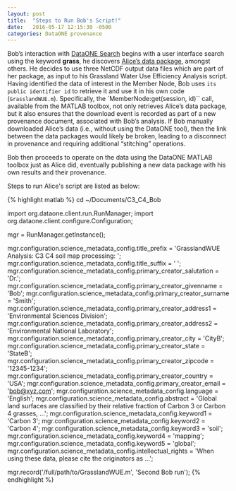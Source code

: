 ```yaml
---
layout: post
title:  "Steps to Run Bob's Script!"
date:   2016-05-17 12:15:30 -0500
categories: DataONE provenance
---
```

Bob’s interaction with [DataONE Search](https://search-sandbox-2.test.dataone.org) begins with a user interface search using the
keyword **grass**, he discovers [Alice’s data package](https://search-sandbox-2.test.dataone.org/#view/metadata_e859d2dd-c5e6-4ec6-892f-1b00bb6f8f65.xml), amongst others. He decides to use
three NetCDF output data files which are part of her package, as input to his Grassland
Water Use Efficiency Analysis script. Having identified the data of interest in the
Member Node, Bob uses `its public identifier id` to retrieve it and use it in his own
code (`GrasslandWUE.m`). Specifically, the `MemberNode:get(session, id)`` call, available
from the MATLAB toolbox, not only retrieves Alice’s data package, but it also ensures
that the download event is recorded as part of a new provenance document, associated
with Bob’s analysis. If Bob manually downloaded Alice’s data (i.e., without using the
DataONE tool), then the link between the data packages would likely be broken, leading
to a disconnect in provenance and requiring additional “stitching” operations.

Bob then proceeds to operate
on the data using the DataONE MATLAB toolbox just as Alice did, eventually publishing
a new data package with his own results and their provenance.

Steps to run Alice's script are listed as below:

{% highlight matlab %}
cd ~/Documents/C3_C4_Bob

import org.dataone.client.run.RunManager;
import org.dataone.client.configure.Configuration;

mgr = RunManager.getInstance();

mgr.configuration.science_metadata_config.title_prefix = 'GrasslandWUE Analysis: C3 C4 soil map processing: ';
mgr.configuration.science_metadata_config.title_suffix = ' ';
mgr.configuration.science_metadata_config.primary_creator_salutation = 'Dr.';
mgr.configuration.science_metadata_config.primary_creator_givenname = 'Bob';
mgr.configuration.science_metadata_config.primary_creator_surname = 'Smith';
mgr.configuration.science_metadata_config.primary_creator_address1 = 'Environmental Sciences Division';
mgr.configuration.science_metadata_config.primary_creator_address2 = 'Environmental National Laboratory';
mgr.configuration.science_metadata_config.primary_creator_city = 'CityB';
mgr.configuration.science_metadata_config.primary_creator_state = 'StateB';
mgr.configuration.science_metadata_config.primary_creator_zipcode = '12345-1234';
mgr.configuration.science_metadata_config.primary_creator_country = 'USA';
mgr.configuration.science_metadata_config.primary_creator_email = 'bob@xyz.com';
mgr.configuration.science_metadata_config.language = 'English';
mgr.configuration.science_metadata_config.abstract = 'Global land surfaces are classified by their relative fraction of Carbon 3 or Carbon 4 grasses, ...';
mgr.configuration.science_metadata_config.keyword1 = 'Carbon 3';
mgr.configuration.science_metadata_config.keyword2 = 'Carbon 4';
mgr.configuration.science_metadata_config.keyword3 = 'soil';
mgr.configuration.science_metadata_config.keyword4 = 'mapping';
mgr.configuration.science_metadata_config.keyword5 = 'global';
mgr.configuration.science_metadata_config.intellectual_rights = 'When using these data, please cite the originators as …';

mgr.record('/full/path/to/GrasslandWUE.m', 'Second Bob run');
{% endhighlight %}
